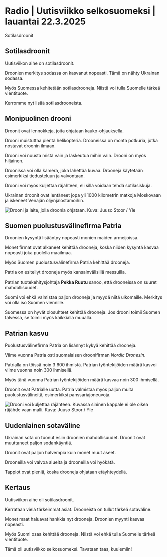 # Radio \| Uutisviikko selkosuomeksi \| lauantai 22.3.2025

Sotilasdroonit

## Sotilasdroonit

Uutisviikon aihe on sotilasdroonit.

Droonien merkitys sodassa on kasvanut nopeasti. Tämä on nähty Ukrainan sodassa.

Myös Suomessa kehitetään sotilasdrooneja. Niistä voi tulla Suomelle tärkeä vientituote.

Kerromme nyt lisää sotilasdrooneista.

## Monipuolinen drooni

Droonit ovat lennokkeja, joita ohjataan kauko-ohjauksella.

Drooni muistuttaa pientä helikopteria. Drooneissa on monta potkuria, jotka nostavat droonin ilmaan.

Drooni voi nousta mistä vain ja laskeutua mihin vain. Drooni on myös hiljainen.

Droonissa voi olla kamera, joka lähettää kuvaa. Drooneja käytetään esimerkiksi tiedusteluun ja valvontaan.

Drooni voi myös kuljettaa räjähteen, eli sillä voidaan tehdä sotilasiskuja.

Ukrainan droonit ovat lentäneet jopa yli 1000 kilometrin matkoja Moskovaan ja iskeneet Venäjän öljynjalostamoihin.

![Drooni ja laite, jolla droonia ohjataan. Kuva: Juuso Stoor / Yle](https://images.cdn.yle.fi/image/upload/c_crop,h_3368,w_5986,x_0,y_0/ar_1.7777777777777777,c_fill,g_faces,h_431,w_767/dpr_1.0/q_auto:eco/f_auto/fl_lossy/v1742473368/39-143861167dc0694af67f)

## Suomen puolustusvälinefirma Patria

Droonien kysyntä lisääntyy nopeasti monien maiden armeijoissa.

Monet firmat ovat alkaneet kehittää drooneja, koska niiden kysyntä kasvaa nopeasti joka puolella maailmaa.

Myös Suomen puolustusvälinefirma Patria kehittää drooneja.

Patria on esitellyt drooneja myös kansainvälisillä messuilla.

Patrian tuotekehitysjohtaja **Pekka Ruutu** sanoo, että drooneissa on suuret mahdollisuudet.

Suomi voi ehkä valmistaa paljon drooneja ja myydä niitä ulkomaille. Merkitys voi olla iso Suomen viennille.

Suomessa on hyvät olosuhteet kehittää drooneja. Jos drooni toimii Suomen talvessa, se toimii myös kaikkialla muualla.

## Patrian kasvu

Puolustusvälinefirma Patria on lisännyt kykyä kehittää drooneja.

Viime vuonna Patria osti suomalaisen droonifirman *Nordic Dronesin*.

Patrialla on töissä noin 3 600 ihmistä. Patrian työntekijöiden määrä kasvoi viime vuonna noin 300 ihmisellä.

Myös tänä vuonna Patrian työntekijöiden määrä kasvaa noin 300 ihmisellä.

Droonit ovat Patrialle uutta. Patria valmistaa myös paljon muita puolustusvälineitä, esimerkiksi panssariajoneuvoja.

![Drooni voi kuljettaa räjähteen. Kuvassa sininen kappale ei ole oikea räjähde vaan malli. Kuva: Juuso Stoor / Yle](https://images.cdn.yle.fi/image/upload/c_crop,h_2995,w_5336,x_0,y_111/ar_1.7777777777777777,c_fill,g_faces,h_431,w_767/dpr_1.0/q_auto:eco/f_auto/fl_lossy/v1742473360/39-143861067dc069415899)

## Uudenlainen sotaväline

Ukrainan sota on tuonut esiin droonien mahdollisuudet. Droonit ovat muuttaneet paljon sodankäyntiä.

Droonit ovat paljon halvempia kuin monet muut aseet.

Drooneilla voi valvoa alueita ja drooneilla voi hyökätä.

Tappiot ovat pieniä, koska drooneja ohjataan etäyhteydellä.

## Kertaus

Uutisviikon aihe oli sotilasdroonit.

Kerrataan vielä tärkeimmät asiat. Drooneista on tullut tärkeä sotaväline.

Monet maat haluavat hankkia nyt drooneja. Droonien myynti kasvaa nopeasti.

Myös Suomi osaa kehittää drooneja. Niistä voi ehkä tulla Suomelle tärkeä vientituote.

Tämä oli uutisviikko selkosuomeksi. Tavataan taas, kuulemiin!

